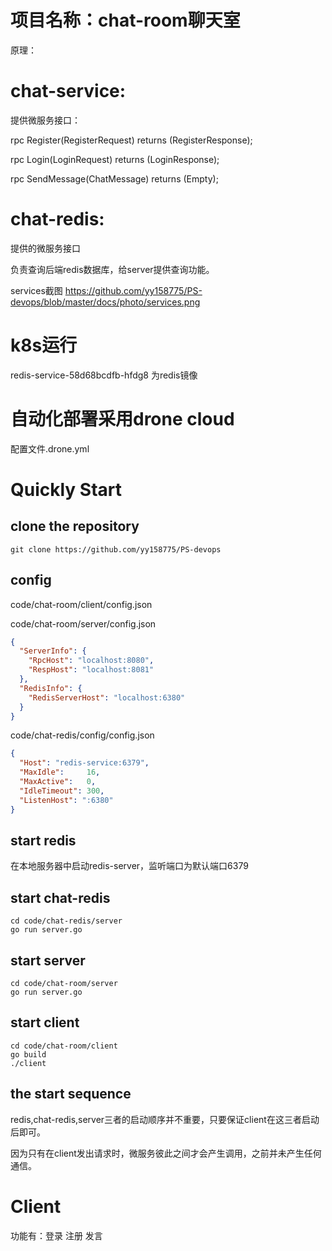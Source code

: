 # 项目名称：chat-room聊天室

原理：





# chat-service:

提供微服务接口：


rpc Register(RegisterRequest)      returns (RegisterResponse);

rpc Login(LoginRequest)       		returns (LoginResponse);

rpc SendMessage(ChatMessage)  returns (Empty);

# chat-redis:

提供的微服务接口

负责查询后端redis数据库，给server提供查询功能。

services截图
https://github.com/yy158775/PS-devops/blob/master/docs/photo/services.png


# k8s运行

redis-service-58d68bcdfb-hfdg8    为redis镜像



# 自动化部署采用drone cloud

配置文件.drone.yml

# Quickly Start

## clone the repository

```
git clone https://github.com/yy158775/PS-devops
```

## config



code/chat-room/client/config.json

code/chat-room/server/config.json

```json
{
  "ServerInfo": {
    "RpcHost": "localhost:8080",
    "RespHost": "localhost:8081"
  },
  "RedisInfo": {
    "RedisServerHost": "localhost:6380"
  }
}
```



code/chat-redis/config/config.json

```json
{
  "Host": "redis-service:6379",
  "MaxIdle":     16,
  "MaxActive":   0,
  "IdleTimeout": 300,
  "ListenHost": ":6380"
}
```

## start redis

在本地服务器中启动redis-server，监听端口为默认端口6379

## start chat-redis

```
cd code/chat-redis/server
go run server.go
```

## start server

```
cd code/chat-room/server
go run server.go
```

## start client

```
cd code/chat-room/client
go build
./client
```

## the start sequence 

​	redis,chat-redis,server三者的启动顺序并不重要，只要保证client在这三者启动后即可。

​	因为只有在client发出请求时，微服务彼此之间才会产生调用，之前并未产生任何通信。

# Client

功能有：登录   注册    发言



